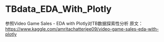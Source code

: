 # TBdata_EDA_With_Plotly
参照Video Game Sales - EDA with Plotly对TB数据探索性分析 原文：https://www.kaggle.com/amritachatterjee09/video-game-sales-eda-with-plotly
